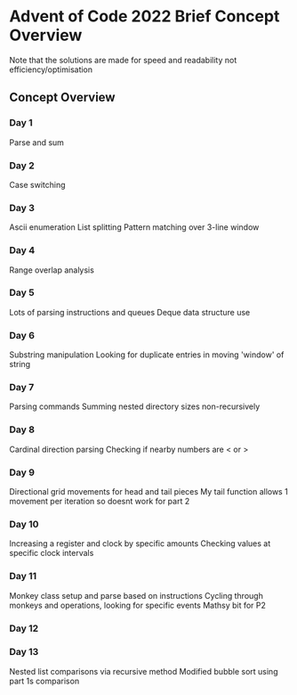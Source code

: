 # Advent of Code 2022 Brief Concept Overview
Note that the solutions are made for speed and readability not efficiency/optimisation

## Concept Overview
### Day 1
Parse and sum

### Day 2
Case switching

### Day 3
Ascii enumeration
List splitting
Pattern matching over 3-line window

### Day 4
Range overlap analysis

### Day 5
Lots of parsing instructions and queues
Deque data structure use

### Day 6
Substring manipulation
Looking for duplicate entries in moving 'window' of string

### Day 7
Parsing commands 
Summing nested directory sizes non-recursively

### Day 8
Cardinal direction parsing
Checking if nearby numbers are < or >

### Day 9
Directional grid movements for head and tail pieces
My tail function allows 1 movement per iteration so doesnt work for part 2

### Day 10
Increasing a register and clock by specific amounts
Checking values at specific clock intervals

### Day 11
Monkey class setup and parse based on instructions
Cycling through monkeys and operations, looking for specific events
Mathsy bit for P2

### Day 12

### Day 13
Nested list comparisons via recursive method
Modified bubble sort using part 1s comparison